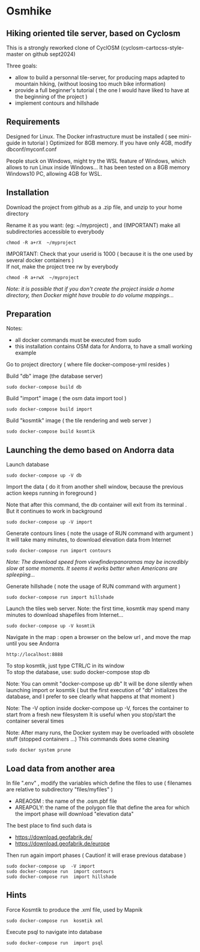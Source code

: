 Osmhike
======= 

## Hiking oriented tile server, based on Cyclosm

This is a strongly reworked clone of CyclOSM (cyclosm-cartocss-style-master  on github  sept2024) 

Three goals:
- allow to build a personnal tile-server, for producing maps adapted to mountain hiking, (without loosing too much bike information)
- provide a full beginner's tutorial ( the one I would have liked to have at the beginning of the project )
- implement contours and hillshade

## Requirements

Designed for Linux. 
The Docker infrastructure must be installed ( see mini-guide in tutorial  )
Optimized for 8GB memory. If you have only 4GB, modify dbconf/myconf.conf

People stuck on Windows, might try the WSL feature of Windows, which allows to run Linux inside Windows...
It has been tested on a 8GB memory Windows10 PC, allowing 4GB for WSL.

## Installation

Download the project from github as a .zip file, and unzip to your home directory

Rename it as you want:  (eg:   ~/myproject) , and (IMPORTANT) make all subdirectories accessible to everybody
```
chmod -R a+rX  ~/myproject 
```
IMPORTANT:  Check that your userid is 1000 ( because it is the one used by several docker containers )
<br>If not, make the project tree rw by everybody
```
chmod -R a+rwX  ~/myproject 
```

*Note: it is possible that if you don't create the project inside a home directory, then Docker might have trouble to do volume mappings...*

## Preparation

Notes: 
- all docker commands must be executed from sudo
- this installation contains OSM data for Andorra, to have a small working example

Go to project directory ( where file docker-compose-yml resides )

Build "db" image (the database server)
```
sudo docker-compose build db  
```

Build "import" image ( the osm data import tool )
```
sudo docker-compose build import
```

Build "kosmtik" image ( the tile rendering and web server )
```
sudo docker-compose build kosmtik
```

## Launching the demo based on Andorra data

Launch database
```
sudo docker-compose up -V db
```

Import the data  ( do it from another shell window, because the previous action keeps running in foreground )

Note that after this command, the db container will exit from its terminal . But it continues to work in background
```
sudo docker-compose up -V import
```

Generate contours lines  ( note the usage of RUN command with argument )
<br> It will take many minutes, to download elevation data from Internet 
```
sudo docker-compose run import contours
```
*Note: The download speed from viewfinderpanoramas may be incredibly slow at some moments. It seems it works better when Americans are spleeping...*

Generate hillshade  ( note the usage of RUN command with argument )
```
sudo docker-compose run import hillshade
```

Launch the tiles web server.  Note: the first time, kosmtik may spend many minutes to download shapefiles from Internet...
```
sudo docker-compose up -V kosmtik
```

Navigate in the map : open a browser on the below url , and move the map until you see Andorra
```
http://localhost:8888
```


To stop kosmtik, just type CTRL/C in its window<br>
To stop the database, use:  sudo docker-compose stop db

Note:
You can ommit "docker-compose up db" 
It will be done silently when launching import or kosmtik
( but the first execution of "db" initializes the database, and  I prefer to see clearly what happens at that moment )

Note:
The -V option inside docker-compose up -V,  forces the container to start from a fresh new filesystem
It is useful when you stop/start the container several times

Note:
After many runs, the Docker system may be overloaded with obsolete stuff  (stopped containers ...)
This commands does some cleaning
```
sudo docker system prune
```
 
## Load data from another area

In file ".env" , modify the variables which define the files to use
( filenames are relative to subdirectory "files/myfiles" )
- AREAOSM : the name of the .osm.pbf  file
- AREAPOLY:  the name of the polygon file that define the area for which the import phase will download "elevation data"

The best place to find such data is 
- https://download.geofabrik.de/
- https://download.geofabrik.de/europe

Then run again import phases ( Caution! it will erase previous database )
```
sudo docker-compose up  -V import
sudo docker-compose run  import contours
sudo docker-compose run  import hillshade
```

## Hints ##

Force Kosmtik to produce the .xml file, used by Mapnik
```
sudo docker-compose run  kosmtik xml
```

Execute psql to navigate into database
```
sudo docker-compose run  import psql
```



